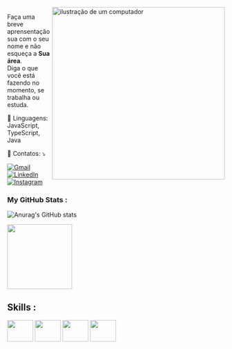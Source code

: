 <img src="https://raw.githubusercontent.com/MicaelliMedeiros/micaellimedeiros/master/image/computer-illustration.png" alt="ilustração de um computador" min-width="400px" max-width="400px" width="400px" align="right">

<p align="left"> 
  Faça uma breve aprensentação sua com o seu nome e não esqueça a <strong>Sua área</strong>.<br>
  Diga o que você está fazendo no momento, se trabalha ou estuda.
</p>

<p align="left">
  🦄 Linguagens: JavaScript, TypeScript, Java
</p>

<p align="left">
  💌 Contatos: ⤵️
</p>

<p align="left">
  <a href="#" title="Gmail">
  <img src="https://img.shields.io/badge/-Gmail-FF0000?style=flat-square&labelColor=FF0000&logo=gmail&logoColor=white&link=mailto:cauatavellaprofissional@gmail.com"alt="Gmail"/></a>

  <a href="#" title="LinkedIn">
  <img src="https://img.shields.io/badge/-Linkedin-0e76a8?style=flat-square&logo=Linkedin&logoColor=white&link=https://www.linkedin.com/in/cauã-tavella-456607242/"alt="LinkedIn"/></a>

  <a href="#" title="Instagram">
  <img src="https://img.shields.io/badge/-Instagram-DF0174?style=flat-square&labelColor=DF0174&logo=instagram&logoColor=white&link=https://www.instagram.com/dev.henrii/"alt="Instagram"/></a>
</p>

### My GitHub Stats :
![Anurag's GitHub stats](https://github-readme-stats.vercel.app/api?username=caua-dev-coder&theme=ambient_gradient&show_icons=true)

<div>
<img height="150em" src ="https://github-readme-stats.vercel.app/api/top-langs/?username=caua-dev-coder&layout=compact"/>
</div>


## Skills :
<div>
 <img src=https://cdn.jsdelivr.net/gh/devicons/devicon/icons/javascript/javascript-original.svg align="center" height="50" width="60">
 <img src=https://cdn.jsdelivr.net/gh/devicons/devicon/icons/react/react-original.svg align="center" height="50" width="60">
 <img src=https://cdn.jsdelivr.net/gh/devicons/devicon/icons/html5/html5-original.svg align="center" height="50" width="60">
 <img src=https://cdn.jsdelivr.net/gh/devicons/devicon/icons/css3/css3-original.svg align="center" height="50" width="60">
 </div>
